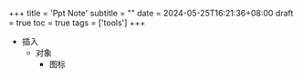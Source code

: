 +++
title = 'Ppt Note'
subtitle = ""
date = 2024-05-25T16:21:36+08:00
draft = true
toc = true
tags = ['tools']
+++

* 插入
    * 对象
        * 图标